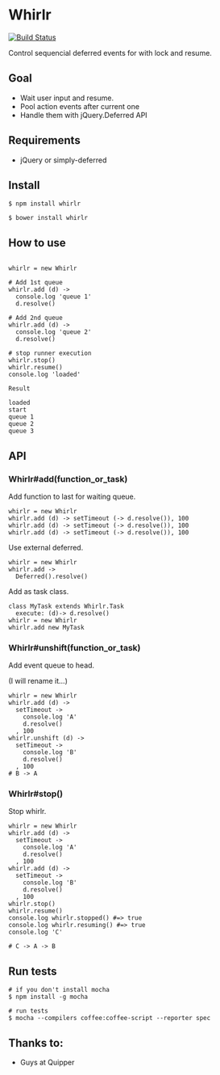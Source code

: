 # Whirlr

[![Build Status](https://drone.io/github.com/mizchi/whirlr.js/status.png)](https://drone.io/github.com/mizchi/whirlr.js/latest)

Control sequencial deferred events for with lock and resume.


## Goal

* Wait user input and resume.
* Pool action events after current one
* Handle them with jQuery.Deferred API

## Requirements

* jQuery or simply-deferred

## Install

```
$ npm install whirlr
```

```
$ bower install whirlr
```

## How to use

```coffee-script

whirlr = new Whirlr

# Add 1st queue
whirlr.add (d) ->
  console.log 'queue 1'
  d.resolve()

# Add 2nd queue
whirlr.add (d) ->
  console.log 'queue 2'
  d.resolve()

# stop runner execution
whirlr.stop()
whirlr.resume()
console.log 'loaded'
```

`Result`
```
loaded
start
queue 1
queue 2
queue 3
```

## API

### Whirlr#add(function_or_task)

Add function to last for waiting queue.

```coffee-script
whirlr = new Whirlr
whirlr.add (d) -> setTimeout (-> d.resolve()), 100
whirlr.add (d) -> setTimeout (-> d.resolve()), 100
whirlr.add (d) -> setTimeout (-> d.resolve()), 100
```

Use external deferred.

```coffee-script
whirlr = new Whirlr
whirlr.add ->
  Deferred().resolve()
```

Add as task class.

```coffee-script
class MyTask extends Whirlr.Task
  execute: (d)-> d.resolve()
whirlr = new Whirlr
whirlr.add new MyTask
```

### Whirlr#unshift(function_or_task)

Add event queue to head.

(I will rename it...)

```coffee-script
whirlr = new Whirlr
whirlr.add (d) ->
  setTimeout ->
    console.log 'A'
    d.resolve()
  , 100
whirlr.unshift (d) ->
  setTimeout ->
    console.log 'B'
    d.resolve()
  , 100
# B -> A
```

### Whirlr#stop()

Stop whirlr.

```coffee-script
whirlr = new Whirlr
whirlr.add (d) ->
  setTimeout ->
    console.log 'A'
    d.resolve()
  , 100
whirlr.add (d) ->
  setTimeout ->
    console.log 'B'
    d.resolve()
  , 100
whirlr.stop()
whirlr.resume()
console.log whirlr.stopped() #=> true
console.log whirlr.resuming() #=> true
console.log 'C'

# C -> A -> B
```

## Run tests

```
# if you don't install mocha
$ npm install -g mocha

# run tests
$ mocha --compilers coffee:coffee-script --reporter spec
```

## Thanks to:
* Guys at Quipper 
